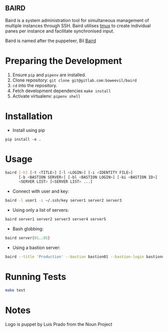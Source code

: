 BAIRD
---

Baird is a system administration tool for simultaneous management of
multiple instances through SSH. Baird utilises
[tmux](https://tmux.github.io/) to create individual panes per instance
and facilitate synchronised input.

Baird is named after the puppeteer, Bil
[Baird](https://en.wikipedia.org/wiki/Bil_Baird)

# Preparing the Development

1.  Ensure `pip` and `pipenv` are installed.
2.  Clone repository: `git clone git@gitlab.com:boweevil/baird`
3.  `cd` into the repository.
4.  Fetch development dependencies `make install`
5.  Activate virtualenv: `pipenv shell`

# Installation

- Install using pip

```shell
pip install -e .
```

# Usage

``` bash
baird [-h] [-t <TITLE>] [-l <LOGIN>] [-i <IDENTITY FILE>]
      [-b <BASTION SERVER>] [-bl <BASTION LOGIN>] [-bi <BASTION ID>]
      <SERVER LIST> [<SERVER LIST> ...]
```

-   Connect with user and key:

``` bash
baird -l user1 -i ~/.ssh/key server1 server2 server3
```

-   Using only a list of servers:

``` bash
baird server1 server2 server3 server4 server5
```

-   Bash globbing:

``` bash
baird server{01..05}
```

-   Using a bastion server:

``` bash
baird --title 'Production' --bastion bastion01 --bastion-login bastionuser --bastion-id ~/.ssh/bastionkey --login serveruser --identityfile ~/.ssh/serverkey server{1..3}
```

# Running Tests

``` bash
make test
```

# Notes

Logo is puppet by Luis Prado from the Noun Project
